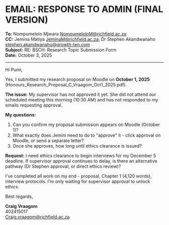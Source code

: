 # EMAIL: RESPONSE TO ADMIN (FINAL VERSION)

**To:** Nompumelelo Mjwara <NompumeleloM@richfield.ac.za>  
**CC:** Jemina Matiya <JeminaM@richfield.ac.za>; Dr Stephen Akandwanaho <stephen.akandwanaho@growth-ten.com>  
**Subject:** RE: BSCH: Research Topic Submission Form  
**Date:** October 3, 2025

---

Hi Pumi,

Yes, I submitted my research proposal on Moodle on **October 1, 2025** (Honours_Research_Proposal_C_Vraagom_Oct1_2025.pdf).

**The issue:** My supervisor has not approved it yet. She did not attend our scheduled meeting this morning (10:30 AM) and has not responded to my emails requesting approval.

**My questions:**

1. Can you confirm my proposal submission appears on Moodle (October 1)?
2. What exactly does Jemini need to do to "approve" it - click approval on Moodle, or send a separate letter?
3. Once she approves, how long until ethics clearance is issued?

**Request:** I need ethics clearance to begin interviews for my December 5 deadline. If supervisor approval continues to delay, is there an alternative pathway (Dr Stephen approval, or direct ethics review)?

I've completed all work on my end - proposal, Chapter 1 (4,120 words), interview protocols. I'm only waiting for supervisor approval to unlock ethics.

Best regards,

**Craig Vraagom**  
402415017  
Craig.vraagom@richfield.ac.za
